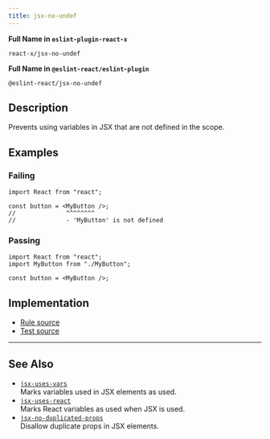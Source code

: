 ```yaml
---
title: jsx-no-undef
---
```


**Full Name in `eslint-plugin-react-x`**

```plain copy
react-x/jsx-no-undef
```

**Full Name in `@eslint-react/eslint-plugin`**

```plain copy
@eslint-react/jsx-no-undef
```

## Description

Prevents using variables in JSX that are not defined in the scope.

## Examples

### Failing

```tsx
import React from "react";

const button = <MyButton />;
//              ^^^^^^^^
//              - 'MyButton' is not defined
```

### Passing

```tsx
import React from "react";
import MyButton from "./MyButton";

const button = <MyButton />;
```

## Implementation

- [Rule source](https://github.com/Rel1cx/eslint-react/tree/main/packages/plugins/eslint-plugin-react-x/src/rules/jsx-no-undef.ts)
- [Test source](https://github.com/Rel1cx/eslint-react/tree/main/packages/plugins/eslint-plugin-react-x/src/rules/jsx-no-undef.spec.ts)

---

## See Also

- [`jsx-uses-vars`](./jsx-uses-vars)\
  Marks variables used in JSX elements as used.
- [`jsx-uses-react`](./jsx-uses-react)\
  Marks React variables as used when JSX is used.
- [`jsx-no-duplicated-props`](./jsx-no-duplicate-props)\
  Disallow duplicate props in JSX elements.
